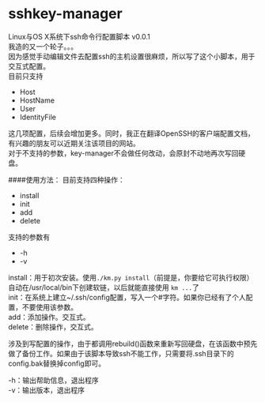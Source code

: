 # sshkey-manager
Linux与OS X系统下ssh命令行配置脚本 v0.0.1<br>
我造的又一个轮子。。。<br>
因为感觉手动编辑文件去配置ssh的主机设置很麻烦，所以写了这个小脚本，用于交互式配置。<br>
目前只支持<br>
* Host
* HostName
* User
* IdentityFile

这几项配置，后续会增加更多。同时，我正在翻译OpenSSH的客户端配置文档，有兴趣的朋友可以近期关注该项目的网站。<br>
对于不支持的参数，key-manager不会做任何改动，会原封不动地再次写回硬盘。<br>

####使用方法：
目前支持四种操作：
* install
* init
* add
* delete

支持的参数有
* -h
* -v

install：用于初次安装。使用`./km.py install`（前提是，你要给它可执行权限）自动在/usr/local/bin下创建软链，以后就能直接使用
`km ...`了<br>
init：在系统上建立~/.ssh/config配置，写入一个#字符。如果你已经有了个人配置，不要使用该参数。<br>
add：添加操作。交互式。<br>
delete：删除操作，交互式。<br>

涉及到写配置的操作，由于都调用rebuild()函数来重新写回硬盘，在该函数中预先做了备份工作。如果由于该脚本导致ssh不能工作，只需要将.ssh目录下的config.bak替换掉config即可。

-h：输出帮助信息，退出程序<br>
-v：输出版本，退出程序<br>
